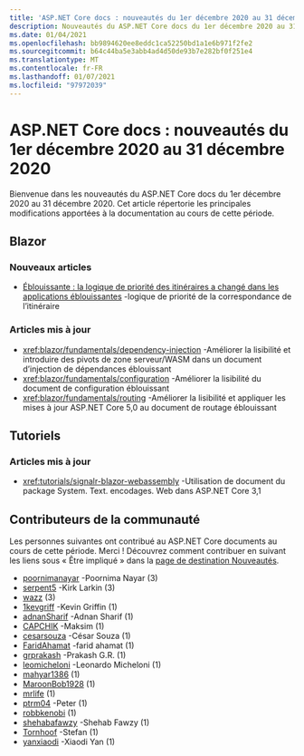 ```yaml
---
title: 'ASP.NET Core docs : nouveautés du 1er décembre 2020 au 31 décembre 2020'
description: Nouveautés du ASP.NET Core docs du 1er décembre 2020 au 31 décembre 2020.
ms.date: 01/04/2021
ms.openlocfilehash: bb9894620ee8eddc1ca52250bd1a1e6b971f2fe2
ms.sourcegitcommit: b64c44ba5e3abb4ad4d50de93b7e282bf0f251e4
ms.translationtype: MT
ms.contentlocale: fr-FR
ms.lasthandoff: 01/07/2021
ms.locfileid: "97972039"
---
```

# <a name="aspnet-core-docs-whats-new-for-december-1-2020---december-31-2020"></a>ASP.NET Core docs : nouveautés du 1er décembre 2020 au 31 décembre 2020

Bienvenue dans les nouveautés du ASP.NET Core docs du 1er décembre 2020 au 31 décembre 2020. Cet article répertorie les principales modifications apportées à la documentation au cours de cette période.

## <a name="blazor"></a>Blazor

### <a name="new-articles"></a>Nouveaux articles

- [Éblouissante : la logique de priorité des itinéraires a changé dans les applications éblouissantes](/dotnet/core/compatibility/aspnet-core/5.0/blazor-routing-logic-changed) -logique de priorité de la correspondance de l’itinéraire

### <a name="updated-articles"></a>Articles mis à jour

- <xref:blazor/fundamentals/dependency-injection> -Améliorer la lisibilité et introduire des pivots de zone serveur/WASM dans un document d’injection de dépendances éblouissant
- <xref:blazor/fundamentals/configuration> -Améliorer la lisibilité du document de configuration éblouissant
- <xref:blazor/fundamentals/routing> -Améliorer la lisibilité et appliquer les mises à jour ASP.NET Core 5,0 au document de routage éblouissant

## <a name="tutorials"></a>Tutoriels

### <a name="updated-articles"></a>Articles mis à jour

- <xref:tutorials/signalr-blazor-webassembly> -Utilisation de document du package System. Text. encodages. Web dans ASP.NET Core 3,1

## <a name="community-contributors"></a>Contributeurs de la communauté

Les personnes suivantes ont contribué au ASP.NET Core documents au cours de cette période. Merci ! Découvrez comment contribuer en suivant les liens sous « Être impliqué » dans la [page de destination Nouveautés](index.yml).

- [poornimanayar](https://github.com/poornimanayar) -Poornima Nayar (3)
- [serpent5](https://github.com/serpent5) -Kirk Larkin (3)
- [wazz](https://github.com/the-wazz) (3)
- [1kevgriff](https://github.com/1kevgriff) -Kevin Griffin (1)
- [adnanSharif](https://github.com/adnanSharif) -Adnan Sharif (1)
- [CAPCHIK](https://github.com/CAPCHIK) -Maksim (1)
- [cesarsouza](https://github.com/cesarsouza) -César Souza (1)
- [FaridAhamat](https://github.com/FaridAhamat) -farid ahamat (1)
- [grprakash](https://github.com/grprakash) -Prakash G.R. (1)
- [leomicheloni](https://github.com/leomicheloni) -Leonardo Micheloni (1)
- [mahyar1386](https://github.com/mahyar1386) (1)
- [MaroonBob1928](https://github.com/MaroonBob1928) (1)
- [mrlife](https://github.com/mrlife) (1)
- [ptrm04](https://github.com/ptrm04) -Peter (1)
- [robbkenobi](https://github.com/robbkenobi) (1)
- [shehabafawzy](https://github.com/shehabafawzy) -Shehab Fawzy (1)
- [Tornhoof](https://github.com/Tornhoof) -Stefan (1)
- [yanxiaodi](https://github.com/yanxiaodi) -Xiaodi Yan (1)

